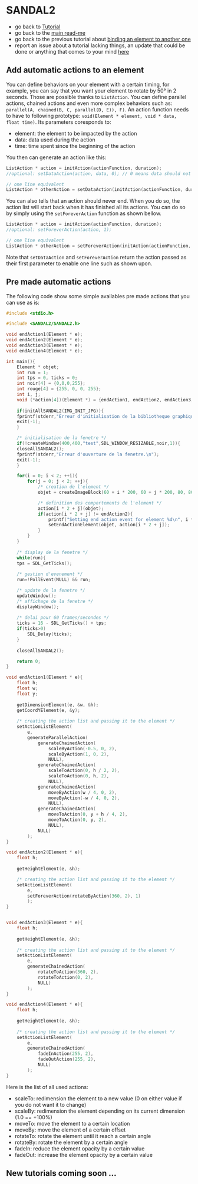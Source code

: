 # SANDAL2

* go back to [Tutorial](Tutorial.md)
* go back to the [main read-me](../README.md)
* go back to the previous tutorial about [binding an element to another one](element_to_element.md)
* report an issue about a tutorial lacking things, an update that could be done or anything that comes to your mind [here](https://github.com/Klevh/SANDAL2/issues/new)

## Add automatic actions to an element

You can define behaviors on your element with a certain timing, for example, you can say that you want your element to rotate by 50° in 2 seconds. Those are possible thanks to `ListAction`. You can define parallel actions, chained actions and even more complex behaviors such as: `parallel(A, chained(B, C, parallel(D, E)), F)`.
An action function needs to have to following prototype: `void(Element * element, void * data, float time)`. Its parameters coresponds to:
* element: the element to be impacted by the action
* data: data used during the action
* time: time spent since the beginning of the action

You then can generate an action like this:
```c
ListAction * action = initAction(actionFunction, duration);
//optional: setDataAction(action, data, 0); // 0 means data should not be freed when the action is destroied

// one line equivalent
ListAction * otherAction = setDataAction(initAction(actionFunction, duration), data, 0);
```

You can also tells that an action should never end. When you do so, the action list will start back when it has finished all its actions. You can do so by simply using the `setForeverAction` function as shown bellow.
```c
ListAction * action = initAction(actionFunction, duration);
//optional: setForeverAction(action, 1);

// one line equivalent
ListAction * otherAction = setForeverAction(initAction(actionFunction, duration), 1);
```

Note that `setDataAction` and `setForeverAction` return the action passed as their first parameter to enable one line such as shown upon.

## Pre made automatic actions

The following code show some simple availables pre made actions that you can use as is:

```c
#include <stdio.h>

#include <SANDAL2/SANDAL2.h>

void endAction1(Element * e);
void endAction2(Element * e);
void endAction3(Element * e);
void endAction4(Element * e);

int main(){
    Element * objet;
    int run = 1;
    int tps = 0, ticks = 0;
    int noir[4] = {0,0,0,255};
    int rouge[4] = {255, 0, 0, 255};
    int i, j;
    void (*action[4])(Element *) = {endAction1, endAction2, endAction3, endAction4};
  
    if(initAllSANDAL2(IMG_INIT_JPG)){
	fprintf(stderr,"Erreur d'initialisation de la bibliotheque graphique.\n");
	exit(-1);
    }

    /* initialisation de la fenetre */
    if(!createWindow(400,400,"test",SDL_WINDOW_RESIZABLE,noir,1)){
	closeAllSANDAL2();
	fprintf(stderr,"Erreur d'ouverture de la fenetre.\n");
	exit(-1);
    }

    for(i = 0; i < 2; ++i){
        for(j = 0; j < 2; ++j){
            /* creation de l'element */
            objet = createImageBlock(60 + i * 200, 60 + j * 200, 80, 80, rouge, 1, 0);

            /* definition des comportements de l'element */
            action[i * 2 + j](objet);
            if(action[i * 2 + j] != endAction2){
                printf("Setting end action event for element %d\n", i * 2 + j);
                setEndActionElement(objet, action[i * 2 + j]);
            }
        }
    }
    
    /* display de la fenetre */
    while(run){
	tps = SDL_GetTicks();
        
	/* gestion d'evenement */
	run=!PollEvent(NULL) && run;

	/* update de la fenetre */
	updateWindow();
	/* affichage de la fenetre */
	displayWindow();
        
	/* delai pour 60 frames/secondes */
	ticks = 16 - SDL_GetTicks() + tps;
	if(ticks>0)
	    SDL_Delay(ticks);
    }
    
    closeAllSANDAL2();

    return 0;
}

void endAction1(Element * e){
    float h;
    float w;
    float y;
    
    getDimensionElement(e, &w, &h);
    getCoordYElement(e, &y);
    
    /* creating the action list and passing it to the element */
    setActionListElement(
        e,
        generateParallelAction(
            generateChainedAction(
                scaleByAction(-0.5, 0, 2),
                scaleByAction(1, 0, 2),
                NULL),
            generateChainedAction(
                scaleToAction(0, h / 2, 2),
                scaleToAction(0, h, 2),
                NULL),
            generateChainedAction(
                moveByAction(w / 4, 0, 2),
                moveByAction(-w / 4, 0, 2),
                NULL),
            generateChainedAction(
                moveToAction(0, y + h / 4, 2),
                moveToAction(0, y, 2),
                NULL),
            NULL)
        );
}

void endAction2(Element * e){
    float h;
    
    getHeightElement(e, &h);

    /* creating the action list and passing it to the element */
    setActionListElement(
        e,
        setForeverAction(rotateByAction(360, 2), 1)
        );
}


void endAction3(Element * e){
    float h;
    
    getHeightElement(e, &h);
    
    /* creating the action list and passing it to the element */
    setActionListElement(
        e,
        generateChainedAction(
            rotateToAction(360, 2),
            rotateToAction(0, 2),
            NULL)
        );
}

void endAction4(Element * e){
    float h;
    
    getHeightElement(e, &h);
    
    /* creating the action list and passing it to the element */
    setActionListElement(
        e,
        generateChainedAction(
            fadeInAction(255, 2),
            fadeOutAction(255, 2),
            NULL)
        );
}
```

Here is the list of all used actions:
* scaleTo: redimension the element to a new value (0 on either value if you do not want it to change)
* scaleBy: redimension the element depending on its current dimension (1.0 == +100%)
* moveTo: move the element to a certain location
* moveBy: move the element of a certain offset
* rotateTo: rotate the element until it reach a certain angle
* rotateBy: rotate the element by a certain angle
* fadeIn: reduce the element opacity by a certain value
* fadeOut: increase the element opacity by a certain value

## New tutorials coming soon ...